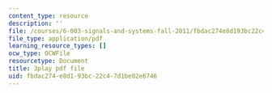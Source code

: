 ```yaml
---
content_type: resource
description: ''
file: /courses/6-003-signals-and-systems-fall-2011/fbdac274e8d193bc22c47d1be02e6746_TeVSxZgIHAA.pdf
file_type: application/pdf
learning_resource_types: []
ocw_type: OCWFile
resourcetype: Document
title: 3play pdf file
uid: fbdac274-e8d1-93bc-22c4-7d1be02e6746
---
```


